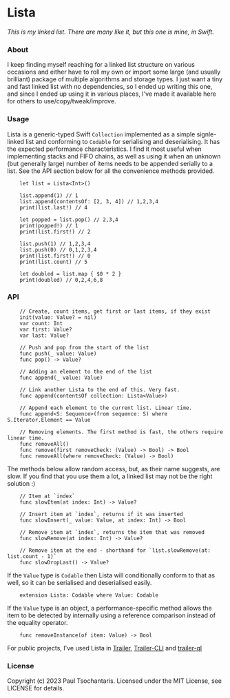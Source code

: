Lista
=====

_This is my linked list. There are many like it, but this one is mine, in Swift._

### About
I keep finding myself reaching for a linked list structure on various occasions and either have to roll my own or import some large (and usually brilliant) package of multiple algorithms and storage types. I just want a tiny and fast linked list with no dependencies, so I ended up writing this one, and since I ended up using it in various places, I've made it available here for others to use/copy/tweak/improve.

### Usage
Lista is a generic-typed Swift `Collection` implemented as a simple signle-linked list and conforming to `Codable` for serialising and deserialising. It has the expected performance characteristics. I find it most useful when implementing stacks and FIFO chains, as well as using it when an unknown (but generally large) number of items needs to be appended serially to a list. See the API section below for all the convenience methods provided.
```
    let list = Lista<Int>()

    list.append(1) // 1
    list.append(contentsOf: [2, 3, 4]) // 1,2,3,4
    print(list.last!) // 4

    let popped = list.pop() // 2,3,4
    print(popped!) // 1
    print(list.first!) // 2

    list.push(1) // 1,2,3,4
    list.push(0) // 0,1,2,3,4
    print(list.first!) // 0
    print(list.count) // 5

    let doubled = list.map { $0 * 2 }
    print(doubled) // 0,2,4,6,8
```

### API
```
    // Create, count items, get first or last items, if they exist
    init(value: Value? = nil)
    var count: Int
    var first: Value?
    var last: Value?

    // Push and pop from the start of the list
    func push(_ value: Value)
    func pop() -> Value?

    // Adding an element to the end of the list
    func append(_ value: Value)
    
    // Link another Lista to the end of this. Very fast.
    func append(contentsOf collection: Lista<Value>)
    
    // Append each element to the current list. Linear time.
    func append<S: Sequence>(from sequence: S) where S.Iterator.Element == Value

    // Removing elements. The first method is fast, the others require linear time.
    func removeAll()
    func remove(first removeCheck: (Value) -> Bool) -> Bool
    func removeAll(where removeCheck: (Value) -> Bool)
```

The methods below allow random access, but, as their name suggests, are slow. If you find that you use them a lot, a linked list may not be the right solution :)
```
    // Item at `index`
    func slowItem(at index: Int) -> Value?

    // Insert item at `index`, returns if it was inserted
    func slowInsert(_ value: Value, at index: Int) -> Bool
    
    // Remove item at `index`, returns the item that was removed
    func slowRemove(at index: Int) -> Value?

    // Remove item at the end - shorthand for `list.slowRemove(at: list.count - 1)`
    func slowDropLast() -> Value?
```

If the `Value` type is `Codable` then Lista will conditionally conform to that as well, so it can be serialised and deserialised easily.
```
    extension Lista: Codable where Value: Codable
```

If the `Value` type is an object, a performance-specific method allows the item to be detected by internally using a reference comparison instead of the equality operator.
```
    func removeInstance(of item: Value) -> Bool
```

For public projects, I've used Lista in [Trailer](https://github.com/ptsochantaris/trailer), [Trailer-CLI](https://github.com/ptsochantaris/trailer-cli) and [trailer-ql](https://github.com/ptsochantaris/trailer-cli)

### License
Copyright (c) 2023 Paul Tsochantaris. Licensed under the MIT License, see LICENSE for details.
